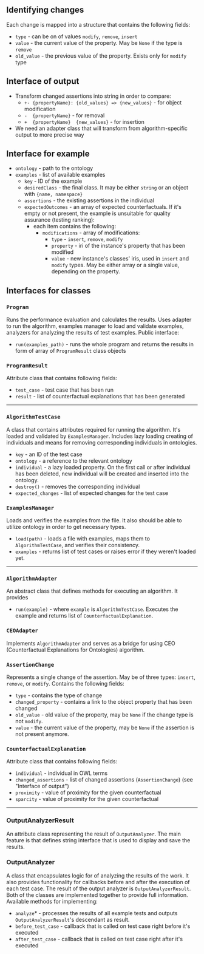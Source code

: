 ## Identifying changes

Each change is mapped into a structure that contains the following fields:
- `type` - can be on of values `modify`, `remove`, `insert`
- `value` - the current value of the property. May be `None` if the type is `remove`
- `old_value` - the previous value of the property. Exists only for `modify` type

## Interface of output

- Transform changed assertions into string in order to compare:
  - `+- {propertyName}: {old_values} => {new_values}` - for object modification
  - `-  {propertyName}` - for removal
  - `+  {propertyName}  {new_values}` - for insertion
- We need an adapter class that will transform from algorithm-specific output to more precise way

## Interface for example


- `ontology` - path to the ontology
- `examples` - list of available examples
  - `key` - ID of the example
  - `desiredClass` - the final class. It may be either `string` or an object with `{name, namespace}`
  - `assertions` - the existing assertions in the individual
  - `expectedOutcomes` - an array of expected counterfactuals. If it's empty or not present, the example is unsuitable for quality assurance (testing ranking):
    - each item contains the following:
      - `modifications` - array of modifications:
        - `type` - `insert`, `remove`, `modify`
        - `property` - iri of the instance's property that has been modified
        - `value` - new instance's classes' iris, used in `insert` and `modify` types. May be either array or a single value, depending on the property.


## Interfaces for classes

### `Program`
Runs the performance evaluation and calculates the results.
Uses adapter to run the algorithm, examples manager to load and validate examples, analyzers for analyzing the results of test examples.
Public interface:
- `run(examples_path)` - runs the whole program and returns the results in form of array of `ProgramResult` class objects

### `ProgramResult`
Attribute class that contains following fields:
- `test_case` - test case that has been run
- `result` - list of counterfactual explanations that has been generated

****

### `AlgorithmTestCase`
A class that contains attributes required for running the algorithm. It's loaded and validated by `ExamplesManager`.
Includes lazy loading creating of individuals and means for removing corresponding individuals in ontologies.
- `key` - an ID of the test case
- `ontology` - a reference to the relevant ontology
- `individual` - a lazy loaded property. On the first call or after individual has been deleted, new individual will be created and inserted into the ontology.
- `destroy()` - removes the corresponding individual
- `expected_changes` - list of expected changes for the test case


### `ExamplesManager`
Loads and verifies the examples from the file. It also should be able to utilize ontology in order to get necessary types.
- `load(path)` - loads a file with examples, maps them to `AlgorithmTestCase`, and verifies their consistency.
- `examples` - returns list of test cases or raises error if they weren't loaded yet.

****

### `AlgorithmAdapter`
An abstract class that defines methods for executing an algorithm. It provides 
- `run(example)` - where `example` is `AlgorithmTestCase`. Executes the example and returns list of `CounterfactualExplanation`.

### `CEOAdapter`
Implements `AlgorithmAdapter` and serves as a bridge for using CEO (Counterfactual Explanations for Ontologies) algorithm.


### `AssertionChange`
Represents a single change of the assertion. May be of three types: `insert`, `remove`, or `modify`.
Contains the following fields:
- `type` - contains the type of change
- `changed_property` - contains a link to the object property that has been changed
- `old_value` - old value of the property, may be `None` if the change type is not `modify`.
- `value` - the current value of the property, may be `None` if the assertion is not present anymore.

### `CounterfactualExplanation`
Attribute class that contains following fields:
- `individual` - individual in OWL terms
- `changed_assertions` - list of changed assertions (`AssertionChange`) (see "Interface of output")
- `proximity` - value of proximity for the given counterfactual
- `sparcity` - value of proximity for the given counterfactual


****


### OutputAnalyzerResult

An attribute class representing the result of `OutputAnalyzer`. The main feature is that defines string interface that is used to display and save the results.

### OutputAnalyzer

A class that encapsulates logic for of analyzing the results of the work. It also provides functionality for callbacks before and after the execution of each test case.
The result of the output analyzer is `OutputAnalyzerResult`. Both of the classes are implemented together to provide full information. 
Available methods for implementing:
- `analyze`\* - processes the results of all example tests and outputs `OutputAnalyzerResult`'s descendant as result.
- `before_test_case` - callback that is called on test case right before it's executed
- `after_test_case` - callback that is called on test case right after it's executed
